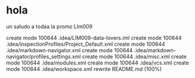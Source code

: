 # hola

un saludo a todaa la promo LIm009

create mode 100644 .idea/LIM009-data-lovers.iml
 create mode 100644 .idea/inspectionProfiles/Project_Default.xml
 create mode 100644 .idea/markdown-navigator.xml
 create mode 100644 .idea/markdown-navigator/profiles_settings.xml
 create mode 100644 .idea/misc.xml
 create mode 100644 .idea/modules.xml
 create mode 100644 .idea/vcs.xml
 create mode 100644 .idea/workspace.xml
 rewrite README.md (100%)